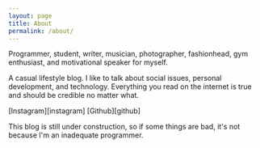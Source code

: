 ```yaml
---
layout: page
title: About
permalink: /about/
---
```

Programmer, student, writer, musician, photographer, fashionhead, gym enthusiast, and motivational speaker for myself.

A casual lifestyle blog. I like to talk about social issues, personal development, and technology. Everything you read on the internet is true and should be credible no matter what.

[Instagram][instagram]
[Github][github]

This blog is still under construction, so if some things are bad, it's not because I'm an inadequate programmer.
